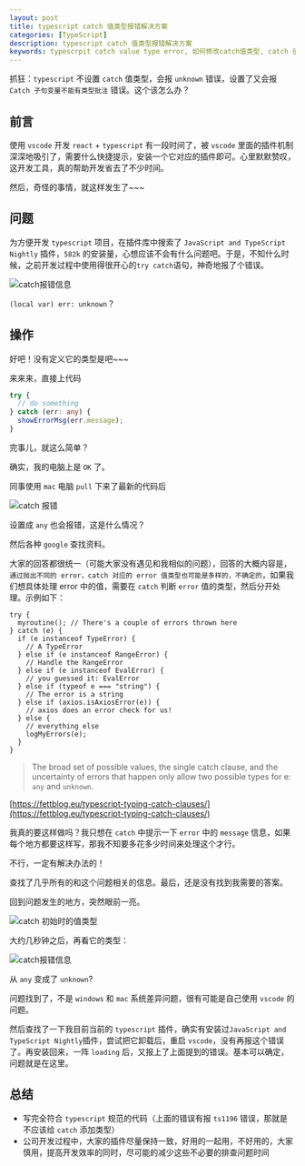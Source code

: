 ```yaml
---
layout: post
title: typescript catch 值类型报错解决方案
categories: [TypeScript]
description: typescript catch 值类型报错解决方案
keywords: typescrpit catch value type error, 如何修改catch值类型, catch 值类型在 window和mac上显示不一致
---
```


抓狂：`typescript` 不设置 `catch` 值类型，会报 `unknown` 错误，设置了又会报 `Catch 子句变量不能有类型批注` 错误。这个该怎么办？

## 前言

使用 `vscode` 开发 `react` + `typescript` 有一段时间了，被 `vscode` 里面的插件机制深深地吸引了，需要什么快捷提示，安装一个它对应的插件即可。心里默默赞叹，这开发工具，真的帮助开发省去了不少时间。

然后，奇怪的事情，就这样发生了~~~

## 问题

为方便开发 `typescript` 项目，在插件库中搜索了 `JavaScript and TypeScript Nightly` 插件，`582k` 的安装量，心想应该不会有什么问题吧。于是，不知什么时候，之前开发过程中使用得很开心的`try catch`语句，神奇地报了个错误。

![catch报错信息](https://gitee.com/xiangming25/picture/raw/master/2021-6-9/1623249502793-image.png)

`(local var) err: unknown`？

## 操作

好吧！没有定义它的类型是吧~~~

来来来，直接上代码

``` typescript
try {
  // do something
} catch (err: any) {
  showErrorMsg(err.message);
}
```

完事儿，就这么简单？

确实，我的电脑上是 `OK` 了。

同事使用 `mac` 电脑 `pull` 下来了最新的代码后

![catch 报错](https://gitee.com/xiangming25/picture/raw/master/2021-6-9/1623250032077-image.png)

设置成 `any` 也会报错，这是什么情况？

然后各种 `google` 查找资料。

大家的回答都很统一（可能大家没有遇见和我相似的问题），回答的大概内容是，`通过抛出不同的 error，catch 对应的 error 值类型也可能是多样的，不确定的`，如果我们想具体处理 error 中的值，需要在 `catch` 判断 `error` 值的类型，然后分开处理。示例如下：

```
try {
  myroutine(); // There's a couple of errors thrown here
} catch (e) {
  if (e instanceof TypeError) {
    // A TypeError
  } else if (e instanceof RangeError) {
    // Handle the RangeError
  } else if (e instanceof EvalError) {
    // you guessed it: EvalError
  } else if (typeof e === "string") {
    // The error is a string
  } else if (axios.isAxiosError(e)) {
    // axios does an error check for us!
  } else {
    // everything else  
    logMyErrors(e);
  }
}
```

> The broad set of possible values, the single catch clause, and the uncertainty of errors that happen only allow two possible types for e: `any` and `unknown`.

[https://fettblog.eu/typescript-typing-catch-clauses/](https://fettblog.eu/typescript-typing-catch-clauses/)

我真的要这样做吗？我只想在 `catch` 中提示一下 `error` 中的 `message` 信息，如果每个地方都要这样写，那我不知要多花多少时间来处理这个才行。

不行，一定有解决办法的！

查找了几乎所有的和这个问题相关的信息。最后，还是没有找到我需要的答案。

回到问题发生的地方，突然眼前一亮。

![catch 初始时的值类型](https://gitee.com/xiangming25/picture/raw/master/2021-6-9/1623250594962-image.png)

大约几秒钟之后，再看它的类型：

![catch报错信息](https://gitee.com/xiangming25/picture/raw/master/2021-6-9/1623249502793-image.png)

从 `any` 变成了 `unknown`?

问题找到了，不是 `windows` 和 `mac` 系统差异问题，很有可能是自己使用 `vscode` 的问题。

然后查找了一下我目前当前的 `typescript` 插件，确实有安装过`JavaScript and TypeScript Nightly`插件，尝试把它卸载后，重启 `vscode`，没有再报这个错误了。再安装回来，一阵 `loading` 后，又报上了上面提到的错误。基本可以确定，问题就是在这里。

## 总结

- 写完全符合 `typescript` 规范的代码（上面的错误有报 `ts1196` 错误，那就是不应该给 `catch` 添加类型）
- 公司开发过程中，大家的插件尽量保持一致，好用的一起用，不好用的，大家慎用，提高开发效率的同时，尽可能的减少这些不必要的排查问题时间